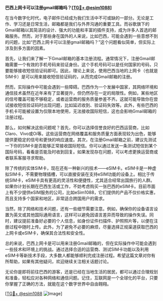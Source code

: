 **巴西上网卡可以注册gmail邮箱吗？[[TG💪+ @esim1088](https://t.me/s/esim1088)]**

在当今数字化时代，电子邮件已经成为我们生活中不可或缺的一部分。无论是工作、学习还是日常生活，邮箱都是我们与外界沟通的重要工具。而谷歌旗下的Gmail邮箱以其简洁的设计、强大的功能和丰富的插件支持，成为许多人首选的邮箱服务。然而，对于那些身在国外的人来说，比如巴西，可能会遇到一些意想不到的问题，比如“巴西上网卡可以注册gmail邮箱吗？”这个问题看似简单，但实际上涉及到多方面的因素。

首先，让我们来了解一下Gmail邮箱的基本注册流程。通常情况下，注册Gmail邮箱需要一个有效的手机号码来验证身份。这个手机号码可以是任何国家的号码，只要能够接收短信验证码即可。因此，理论上来说，使用巴西当地的上网卡（也就是SIM卡）是可以用来接收短信验证码的，从而完成Gmail邮箱的注册。

然而，实际操作中可能会遇到一些障碍。巴西作为一个发展中国家，其网络环境和通信技术虽然在近年来有了显著提升，但仍然存在一定的局限性。例如，某些地区的信号覆盖可能不够稳定，或者运营商的服务质量参差不齐。这就可能导致你在尝试接收短信验证码时出现问题，比如延迟收到、验证码失效等。此外，有些巴西的手机卡可能被设置为仅限本地使用，无法接收国际短信，这也会影响Gmail邮箱的注册过程。

那么，如何解决这些问题呢？首先，你可以选择信誉良好的巴西运营商，比如Claro、Vivo或Oi等。这些运营商在网络覆盖和服务质量方面表现较为出色，能够提供更稳定的信号和更快的响应速度。其次，在注册Gmail邮箱之前，建议先测试一下你的SIM卡是否能够正常接收国际短信。你可以通过发送一条测试短信到某个国际号码，看看是否能及时收到回复。如果发现存在问题，可以考虑更换运营商或者联系客服寻求帮助。

除了传统的实体SIM卡，现在还有一种新兴的技术——eSIM卡。eSIM卡是一种虚拟SIM卡，不需要物理插槽，可以直接安装在支持eSIM功能的设备上。相比于传统SIM卡，eSIM卡具有更高的灵活性和便捷性，尤其适合经常出国旅行的人群。如果你计划长期在巴西生活或工作，不妨考虑购买一张巴西的eSIM卡。目前市面上有不少提供eSIM服务的公司，比如eSim1088，它们提供的产品不仅价格实惠，而且支持多个国家和地区，非常适合跨国用户的需求。

当然，除了网络和技术问题，还有一些细节需要注意。例如，确保你的设备语言设置为英文或其他国际通用语言，这样可以避免因语言差异而导致的操作失误。同时，建议提前准备好必要的个人信息，如身份证件扫描件、护照照片等，以便在注册过程中随时上传。此外，为了避免不必要的麻烦，尽量选择正规渠道获取巴西的上网卡或eSIM卡，确保其合法性和安全性。

总的来说，巴西上网卡是可以用来注册Gmail邮箱的，但在实际操作中可能会遇到一些技术和环境上的挑战。通过选择合适的运营商、测试SIM卡功能以及利用eSIM卡等新技术手段，大多数人都能够顺利完成注册过程。希望这篇文章对你有所帮助，如果有其他疑问，欢迎继续关注相关话题讨论。

无论你是即将前往巴西的游客，还是已经在当地生活的居民，都可以通过合理规划和准备，轻松应对各种网络和通信问题。记住，互联网是一个全球化的平台，只要你掌握了正确的方法，就能在这个数字世界中自由翱翔。

[[TG💪+ @esim1088](https://t.me/s/esim1088) ![Image](https://i.postimg.cc/4NQfJmqS/Snipaste-2025-05-13-00-14-12.png)]